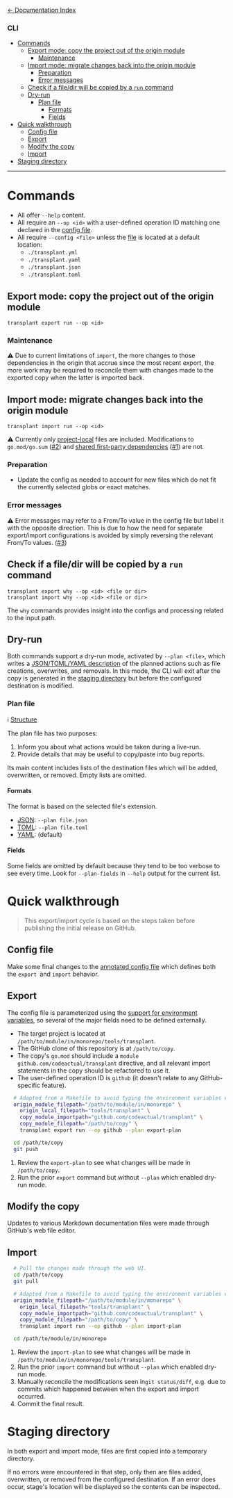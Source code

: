 [← Documentation Index](README.md)

### CLI

<!-- START doctoc generated TOC please keep comment here to allow auto update -->
<!-- DON'T EDIT THIS SECTION, INSTEAD RE-RUN doctoc TO UPDATE -->


- [Commands](#commands)
  - [Export mode: copy the project out of the origin module](#export-mode-copy-the-project-out-of-the-origin-module)
    - [Maintenance](#maintenance)
  - [Import mode: migrate changes back into the origin module](#import-mode-migrate-changes-back-into-the-origin-module)
    - [Preparation](#preparation)
    - [Error messages](#error-messages)
  - [Check if a file/dir will be copied by a `run` command](#check-if-a-filedir-will-be-copied-by-a-run-command)
  - [Dry-run](#dry-run)
    - [Plan file](#plan-file)
      - [Formats](#formats)
      - [Fields](#fields)
- [Quick walkthrough](#quick-walkthrough)
  - [Config file](#config-file)
  - [Export](#export)
  - [Modify the copy](#modify-the-copy)
  - [Import](#import)
- [Staging directory](#staging-directory)

<!-- END doctoc generated TOC please keep comment here to allow auto update -->

* * *

# Commands

- All offer `--help` content.
- All require an `--op <id>` with a user-defined operation ID matching one declared in the [config file](config.md#structure).
- All require `--config <file>` unless the [file](config.md#files) is located at a default location:
  - `./transplant.yml`
  - `./transplant.yaml`
  - `./transplant.json`
  - `./transplant.toml`

## Export mode: copy the project out of the origin module

```
transplant export run --op <id>
```

### Maintenance

:warning: Due to current limitations of `import`, the more changes to those dependencies in the origin that accrue since the most recent export, the more work may be required to reconcile them with changes made to the exported copy when the latter is imported back.

## Import mode: migrate changes back into the origin module

```
transplant import run --op <id>
```

:warning: Currently only [project-local](README.md#terminology) files are included. Modifications to `go.mod/go.sum` ([#2](https://github.com/codeactual/transplant/issues/2)) and [shared first-party dependencies](README.md#shared-first-party-dependencies) ([#1](https://github.com/codeactual/transplant/issues/1)) are not.

### Preparation

- Update the config as needed to account for new files which do not fit the currently selected globs or exact matches.

### Error messages

:warning: Error messages may refer to a From/To value in the config file but label it with the opposite direction. This is due to how the need for separate export/import configurations is avoided by simply reversing the relevant From/To values. ([#3](https://github.com/codeactual/transplant/issues/3))

## Check if a file/dir will be copied by a `run` command

```
transplant export why --op <id> <file or dir>
transplant import why --op <id> <file or dir>
```

The `why` commands provides insight into the configs and processing related to the input path.

## Dry-run

Both commands support a dry-run mode, activated by `--plan <file>`, which writes a [JSON/TOML/YAML description](#plan-file) of the planned actions such as file creations, overwrites, and removals. In this mode, the CLI will exit after the copy is generated in the [staging directory](#staging-directory) but before the configured destination is modified.

### Plan file

:information_source: [Structure](https://godoc.org/github.com/codeactual/transplant/internal/transplant#CopyPlan)

The plan file has two purposes:

1. Inform you about what actions would be taken during a live-run.
1. Provide details that may be useful to copy/paste into bug reports.

Its main content includes lists of the destination files which will be added, overwritten, or removed. Empty lists are omitted.

#### Formats

The format is based on the selected file's extension.

- [JSON](https://learnxinyminutes.com/docs/json/): `--plan file.json`
- [TOML](https://learnxinyminutes.com/docs/toml/): `--plan file.toml`
- [YAML](https://learnxinyminutes.com/docs/yaml/): (default)

#### Fields

Some fields are omitted by default because they tend to be too verbose to see every time. Look for `--plan-fields` in `--help` output for the current list.

# Quick walkthrough

> This export/import cycle is based on the steps taken before publishing the initial release on GitHub.

## Config file

Make some final changes to the [annotated config file](../transplant.yml) which defines both the `export `and `import` behavior.

## Export

The config file is parameterized using the [support for environment variables](config.md#environment), so several of the major fields need to be defined externally.

- The target project is located at `/path/to/module/in/monorepo/tools/transplant`.
- The GitHub clone of this repository is at `/path/to/copy`.
- The copy's `go.mod` should include a `module github.com/codeactual/transplant` directive, and all relevant import statements in the copy should be refactored to use it.
- The user-defined operation ID is `github` (it doesn't relate to any GitHub-specific feature).

```bash
  # Adapted from a Makefile to avoid typing the environment variables each time.
  origin_module_filepath="/path/to/module/in/monorepo" \
    origin_local_filepath="tools/transplant" \
    copy_module_importpath="github.com/codeactual/transplant" \
    copy_module_filepath="/path/to/copy" \
    transplant export run --op github --plan export-plan

  cd /path/to/copy
  git push
```

1. Review the `export-plan` to see what changes will be made in `/path/to/copy`.
1. Run the prior `export` command but without `--plan` which enabled dry-run mode.

## Modify the copy

Updates to various Markdown documentation files were made through GitHub's web file editor.

## Import

```bash
  # Pull the changes made through the web UI.
  cd /path/to/copy
  git pull

  # Adapted from a Makefile to avoid typing the environment variables each time.
  origin_module_filepath="/path/to/module/in/monorepo" \
    origin_local_filepath="tools/transplant" \
    copy_module_importpath="github.com/codeactual/transplant" \
    copy_module_filepath="/path/to/copy" \
    transplant import run --op github --plan import-plan

  cd /path/to/module/in/monorepo
```

1. Review the `import-plan` to see what changes will be made in `/path/to/module/in/monorepo/tools/transplant`.
1. Run the prior `import` command but without `--plan` which enabled dry-run mode.
1. Manually reconcile the modifications seen in`git status/diff`, e.g. due to commits which happened between when the export and import occurred.
1. Commit the final result.

# Staging directory

In both export and import mode, files are first copied into a temporary directory.

If no errors were encountered in that step, only then are files added, overwritten, or removed from the configured destination. If an error does occur, stage's location will be displayed so the contents can be inspected.
